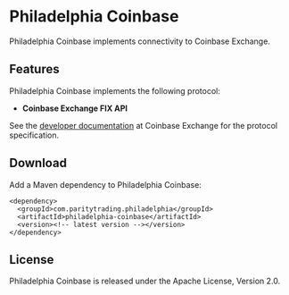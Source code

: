 Philadelphia Coinbase
=====================

Philadelphia Coinbase implements connectivity to Coinbase Exchange.


Features
--------

Philadelphia Coinbase implements the following protocol:

- **Coinbase Exchange FIX API**

See the [developer documentation][] at Coinbase Exchange for the protocol
specification.

  [developer documentation]: https://docs.exchange.coinbase.com


Download
--------

Add a Maven dependency to Philadelphia Coinbase:

    <dependency>
      <groupId>com.paritytrading.philadelphia</groupId>
      <artifactId>philadelphia-coinbase</artifactId>
      <version><!-- latest version --></version>
    </dependency>


License
-------

Philadelphia Coinbase is released under the Apache License, Version 2.0.
